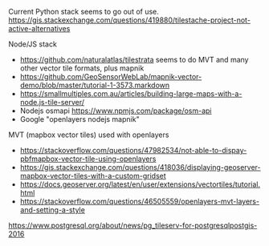 Current Python stack seems to go out of use.
https://gis.stackexchange.com/questions/419880/tilestache-project-not-active-alternatives

Node/JS stack
- https://github.com/naturalatlas/tilestrata seems to do MVT and many other vector tile formats, plus mapnik
- https://github.com/GeoSensorWebLab/mapnik-vector-demo/blob/master/tutorial-1-3573.markdown
- https://smallmultiples.com.au/articles/building-large-maps-with-a-node.js-tile-server/
- Nodejs osmapi https://www.npmjs.com/package/osm-api
- Google "openlayers nodejs mapnik"

MVT (mapbox vector tiles) used with openlayers
 - https://stackoverflow.com/questions/47982534/not-able-to-dispay-pbfmapbox-vector-tile-using-openlayers
 - https://gis.stackexchange.com/questions/418036/displaying-geoserver-mapbox-vector-tiles-with-a-custom-gridset
 - https://docs.geoserver.org/latest/en/user/extensions/vectortiles/tutorial.html
 - https://stackoverflow.com/questions/46505559/openlayers-mvt-layers-and-setting-a-style


https://www.postgresql.org/about/news/pg_tileserv-for-postgresqlpostgis-2016
